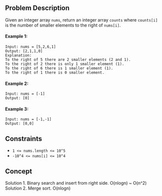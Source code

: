 ## Problem Description

Given an integer array `nums`, return an integer array `counts` where `counts[i]` is the number of smaller elements to the right of `nums[i]`.

#### Example 1:
```plaintext
Input: nums = [5,2,6,1]
Output: [2,1,1,0]
Explanation:
To the right of 5 there are 2 smaller elements (2 and 1).
To the right of 2 there is only 1 smaller element (1).
To the right of 6 there is 1 smaller element (1).
To the right of 1 there is 0 smaller element.
```
#### Example 2:
```plaintext
Input: nums = [-1]
Output: [0]
```
#### Example 3:
```plaintext
Input: nums = [-1,-1]
Output: [0,0]
 ```

## Constraints

- `1 <= nums.length <= 10^5`
- `-10^4 <= nums[i] <= 10^4`

## Concept
Solution 1. Binary search and insert from right side. O(nlogn) ~ O(n^2)
Solution 2. Merge sort. O(nlogn)
